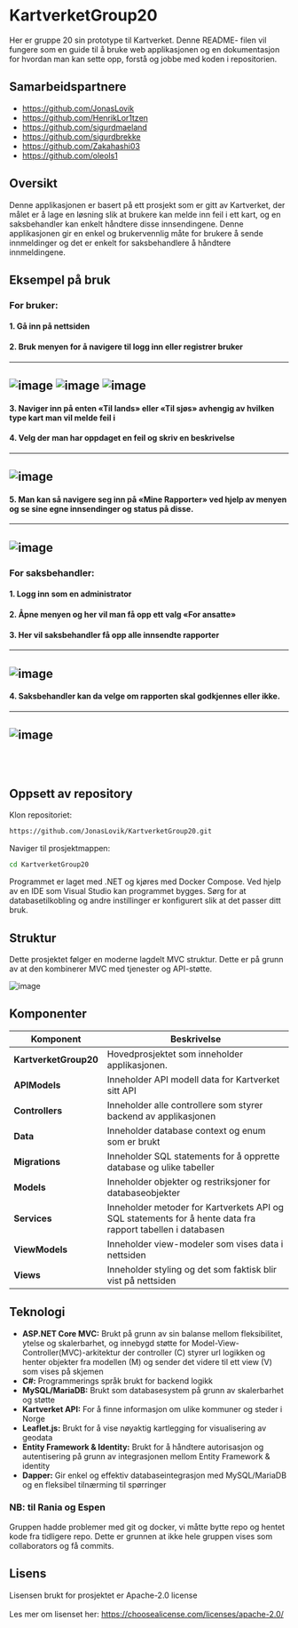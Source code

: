 # KartverketGroup20

Her er gruppe 20 sin prototype til Kartverket. Denne README- filen vil fungere som en guide til å bruke web applikasjonen og en dokumentasjon for hvordan man kan sette opp, forstå og jobbe med koden i repositorien.

## Samarbeidspartnere
- https://github.com/JonasLovik
- https://github.com/HenrikLor1tzen
- https://github.com/sigurdmaeland
- https://github.com/sigurdbrekke
- https://github.com/Zakahashi03
- https://github.com/oleols1

 ## Oversikt
Denne applikasjonen er basert på ett prosjekt som er gitt av Kartverket, der målet er å lage en løsning slik at brukere kan melde inn feil i ett kart, og en saksbehandler kan enkelt håndtere disse innsendingene. Denne applikasjonen gir en enkel og brukervennlig måte for brukere å sende innmeldinger og det er enkelt for saksbehandlere å håndtere innmeldingene.

## Eksempel på bruk
### For bruker:
#### 1.	Gå inn på nettsiden
#### 2.	Bruk menyen for å navigere til logg inn eller registrer bruker
---
![image](https://github.com/user-attachments/assets/1e8d5229-8d00-4f1a-a39e-bcb9bb273324)
![image](https://github.com/user-attachments/assets/60d5bbb4-c662-44c2-bd0f-605ee589c08b)
![image](https://github.com/user-attachments/assets/ca9f921c-2aff-4741-ab03-2bccf8dcaaad)
---

#### 3.	Naviger inn på enten «Til lands» eller «Til sjøs» avhengig av hvilken type kart man vil melde feil i
#### 4.	Velg der man har oppdaget en feil og skriv en beskrivelse
---
![image](https://github.com/user-attachments/assets/bf884576-439a-4caf-b2fb-4a57d9994033)
---
#### 5.	Man kan så navigere seg inn på «Mine Rapporter» ved hjelp av menyen og se sine egne innsendinger og status på disse.
---
![image](https://github.com/user-attachments/assets/117d5a71-e54b-47d0-9bbe-d538c4bb9d48)
---
### For saksbehandler:
#### 1.	Logg inn som en administrator
#### 2.	Åpne menyen og her vil man få opp ett valg «For ansatte»
#### 3.	Her vil saksbehandler få opp alle innsendte rapporter
---
![image](https://github.com/user-attachments/assets/48da6177-5a0a-4b56-bda1-80625e9f443f)
---

#### 4.	Saksbehandler kan da velge om rapporten skal godkjennes eller ikke.
---
![image](https://github.com/user-attachments/assets/2c225745-36ec-4514-8e8d-d4cb914c42ad)
---

<br><br>
## Oppsett av repository

Klon repositoriet:

```bash
https://github.com/JonasLovik/KartverketGroup20.git
```

Naviger til prosjektmappen:

```bash
cd KartverketGroup20
```
Programmet er laget med .NET og kjøres med Docker Compose. Ved hjelp av en IDE som Visual Studio kan programmet bygges.
Sørg for at databasetilkobling og andre instillinger er konfigurert slik at det passer ditt bruk.

## Struktur
Dette prosjektet følger en moderne lagdelt MVC struktur. Dette er på grunn av at den kombinerer MVC med tjenester og API-støtte. 

![image](https://github.com/user-attachments/assets/0d09ef4b-c1fb-47e5-b4e3-12e98ab1b29e)

## Komponenter
| **Komponent**         | **Beskrivelse**                                                                                     |
|------------------------|-----------------------------------------------------------------------------------------------------|
| **KartverketGroup20** | Hovedprosjektet som inneholder applikasjonen.                                                      |
| **APIModels**      | Inneholder API modell data for Kartverket sitt API            |
| **Controllers**       | Inneholder alle controllere som styrer backend av applikasjonen                              |
| **Data**          | Inneholder database context og enum som er brukt                          |
| **Migrations**          | Inneholder SQL statements for å opprette database og ulike tabeller         |
| **Models**               | Inneholder objekter og restriksjoner for databaseobjekter                                          |
| **Services**     | Inneholder metoder for Kartverkets API og SQL statements for å hente data fra rapport tabellen i databasen                                      |
| **ViewModels**              | Inneholder view-modeler som vises data i nettsiden                           |
| **Views**            | Inneholder styling og det som faktisk blir vist på nettsiden  |

## Teknologi
- **ASP.NET Core MVC:** Brukt på grunn av sin balanse mellom fleksibilitet, ytelse og skalerbarhet, og innebygd støtte for Model-View-Controller(MVC)-arkitektur der controller (C) styrer url logikken og henter objekter fra modellen (M) og sender det videre til ett view (V) som vises på skjemen
- **C#:** Programmerings språk brukt for backend logikk
-  **MySQL/MariaDB:** Brukt som databasesystem på grunn av skalerbarhet og støtte
- **Kartverket API:** For å finne informasjon om ulike kommuner og steder i Norge 
- **Leaflet.js:** Brukt for å vise nøyaktig kartlegging for visualisering av geodata
- **Entity Framework & Identity:** Brukt for å håndtere autorisasjon og autentisering på grunn av integrasjonen mellom Entity Framework & identity
- **Dapper:** Gir enkel og effektiv databaseintegrasjon med MySQL/MariaDB og en fleksibel tilnærming til spørringer


### NB: til Rania og Espen
Gruppen hadde problemer med git og docker, vi måtte bytte repo og hentet kode fra tidligere repo. Dette er grunnen at ikke hele gruppen vises som collaborators og få commits. 

## Lisens
Lisensen brukt for prosjektet er Apache-2.0 license
<br><br>
Les mer om lisenset her: https://choosealicense.com/licenses/apache-2.0/


